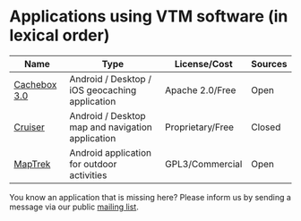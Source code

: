 # Applications using VTM software (in lexical order)

|**Name**|**Type**|**License/Cost**|**Sources**|
|--------|--------|----------------|-----------|
| [Cachebox 3.0](https://github.com/Longri/cachebox3.0) | Android / Desktop / iOS geocaching application | Apache 2.0/Free | Open |
| [Cruiser](http://wiki.openstreetmap.org/wiki/Cruiser) | Android / Desktop map and navigation application | Proprietary/Free | Closed |
| [MapTrek](http://maptrek.mobi) | Android application for outdoor activities | GPL3/Commercial | Open |

You know an application that is missing here? Please inform us by sending a message via our public [mailing list](https://groups.google.com/group/mapsforge-dev).
